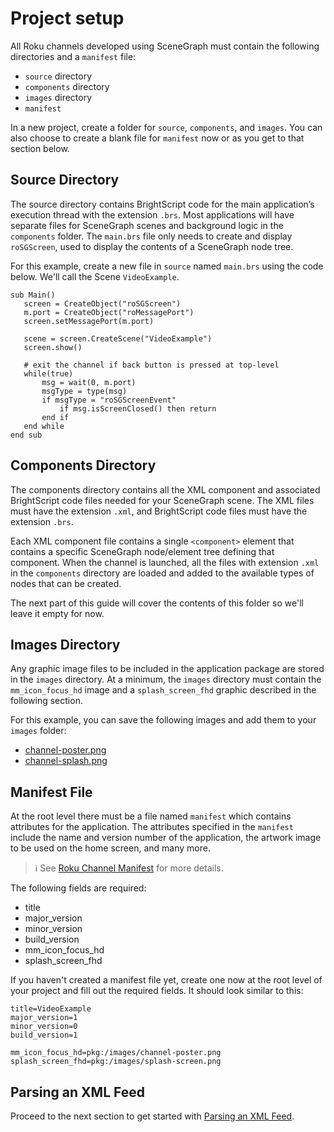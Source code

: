 # Project setup

All Roku channels developed using SceneGraph must contain the following directories and a `manifest` file:

* `source` directory
* `components` directory
* `images` directory
* `manifest`

In a new project, create a folder for `source`, `components`, and `images`. You can also choose to create a blank file for `manifest` now or as you get to that section below.

## Source Directory

The source directory contains BrightScript code for the main application’s execution thread with the extension `.brs`. Most applications will have separate files for SceneGraph scenes and background logic in the `components` folder. The `main.brs` file only needs to create and display `roSGScreen`, used to display the contents of a SceneGraph node tree.

For this example, create a new file in `source` named `main.brs` using the code below. We'll call the Scene `VideoExample`.

```brightscript
sub Main()
   screen = CreateObject("roSGScreen")
   m.port = CreateObject("roMessagePort")
   screen.setMessagePort(m.port)

   scene = screen.CreateScene("VideoExample")
   screen.show()

   # exit the channel if back button is pressed at top-level
   while(true)
       msg = wait(0, m.port)
       msgType = type(msg)
       if msgType = "roSGScreenEvent"
           if msg.isScreenClosed() then return
       end if
   end while
end sub
```

## Components Directory

The components directory contains all the XML component and associated BrightScript code files needed for your SceneGraph scene. The XML files must have the extension `.xml`, and BrightScript code files must have the extension `.brs`.

Each XML component file contains a single `<component>` element that contains a specific SceneGraph node/element tree defining that component. When the channel is launched, all the files with extension `.xml` in the `components` directory are loaded and added to the available types of nodes that can be created.

The next part of this guide will cover the contents of this folder so we'll leave it empty for now.

## Images Directory

Any graphic image files to be included in the application package are stored in the `images` directory. At a minimum, the `images` directory must contain the `mm_icon_focus_hd` image and a `splash_screen_fhd` graphic described in the following section.

For this example, you can save the following images and add them to your `images` folder:
* [channel-poster.png](https://raw.githubusercontent.com/rokudev/docs/master/images/channel-poster.png)
* [channel-splash.png](https://raw.githubusercontent.com/rokudev/docs/master/images/channel-splash.png)

## Manifest File

At the root level there must be a file named `manifest` which contains attributes for the application. The attributes specified in the `manifest` include the name and version number of the application, the artwork image to be used on the home screen, and many more.

> :information_source: See [Roku Channel Manifest](/develop/specifications/manifest.md) for more details.

The following fields are required:
* title
* major_version
* minor_version
* build_version
* mm_icon_focus_hd
* splash_screen_fhd

If you haven't created a manifest file yet, create one now at the root level of your project and fill out the required fields. It should look similar to this:

```brightscript
title=VideoExample
major_version=1
minor_version=0
build_version=1

mm_icon_focus_hd=pkg:/images/channel-poster.png
splash_screen_fhd=pkg:/images/splash-screen.png
```

## Parsing an XML Feed

Proceed to the next section to get started with [Parsing an XML Feed](/develop/sdk-development/parsing-feed.md).
